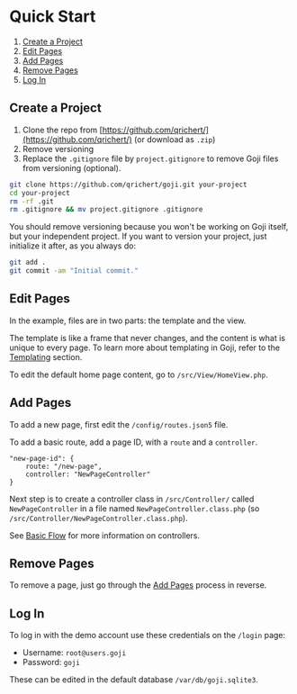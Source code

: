 Quick Start
===========

1. [Create a Project](#create-a-project)
2. [Edit Pages](#edit-pages)
3. [Add Pages](#add-pages)
3. [Remove Pages](#remove-pages)
4. [Log In](#log-in)

Create a Project
----------------

1. Clone the repo from [https://github.com/qrichert/](https://github.com/qrichert/) (or download as `.zip`)
2. Remove versioning
3. Replace the `.gitignore` file by `project.gitignore` to remove Goji files from versioning (optional).

```sh
git clone https://github.com/qrichert/goji.git your-project
cd your-project
rm -rf .git
rm .gitignore && mv project.gitignore .gitignore
```

You should remove versioning because you won't be working on Goji itself, but your independent project.
If you want to version your project, just initialize it after, as you always do:

```sh
git add .
git commit -am "Initial commit."
```

Edit Pages
----------

In the example, files are in two parts: the template and the view.

The template is like a frame that never changes, and the content is what is unique to every page.
To learn more about templating in Goji, refer to the [Templating](Templating.md) section.

To edit the default home page content, go to `/src/View/HomeView.php`.

Add Pages
---------

To add a new page, first edit the `/config/routes.json5` file.

To add a basic route, add a page ID, with a `route` and a `controller`.

```json5
"new-page-id": {
    route: "/new-page",
    controller: "NewPageController"
}
```

Next step is to create a controller class in `/src/Controller/` called `NewPageController` in a
file named `NewPageController.class.php` (so `/src/Controller/NewPageController.class.php`).

See [Basic Flow](BasicFlow.md) for more information on controllers.

Remove Pages
------------

To remove a page, just go through the [Add Pages](#add-pages) process in reverse.

Log In
------

To log in with the demo account use these credentials on the `/login` page:

- Username: `root@users.goji`
- Password: `goji`

These can be edited in the default database `/var/db/goji.sqlite3`.
